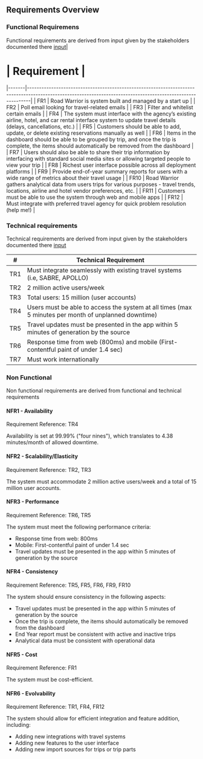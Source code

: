 ## Requirements Overview

### Functional Requiremens

Functional requirements are derived from input given by the stakeholders documented there [input](input.md)|

 #     | Requirement                                                                                                                                                   |
|-------|-------------------------------------------------------------------------------------------------------------------------------------------------------------|
| FR1   | Road Warrior is system built and managed by a start up                                                                                                       |
| FR2   | Poll email looking for travel-related emails                                                                                                                 |
| FR3   | Filter and whitelist certain emails                                                                                                                          |
| FR4   | The system must interface with the agency’s existing airline, hotel, and car rental interface system to update travel details (delays, cancellations, etc.) |
| FR5   | Customers should be able to add, update, or delete existing reservations manually as well                                                                    |
| FR6   | Items in the dashboard should be able to be grouped by trip, and once the trip is complete, the items should automatically be removed from the dashboard     |
| FR7   | Users should also be able to share their trip information by interfacing with standard social media sites or allowing targeted people to view your trip      |
| FR8   | Richest user interface possible across all deployment platforms                                                                                              |
| FR9   | Provide end-of-year summary reports for users with a wide range of metrics about their travel usage                                                         |
| FR10  | Road Warrior gathers analytical data from users trips for various purposes - travel trends, locations, airline and hotel vendor preferences, etc.           |
| FR11  | Customers must be able to use the system through web and mobile apps                                                                                         |
| FR12  | Must integrate with preferred travel agency for quick problem resolution (help me!)                                                                         |

### Technical requirements

Technical requirements are derived from input given by the stakeholders documented there [input](input.md)

| #     | Technical Requirement                                                                                          |
|-------|---------------------------------------------------------------------------------------------------------------|
| TR1   | Must integrate seamlessly with existing travel systems (i.e, SABRE, APOLLO)                                    |
| TR2   | 2 million active users/week                                                                                    |
| TR3   | Total users: 15 million (user accounts)                                                                       |
| TR4   | Users must be able to access the system at all times (max 5 minutes per month of unplanned downtime)          |
| TR5   | Travel updates must be presented in the app within 5 minutes of generation by the source                       |
| TR6   | Response time from web (800ms) and mobile (First-contentful paint of under 1.4 sec)                           |
| TR7   | Must work internationally                                                                                      |
### Non Functional

Non functional requirements are derived from functional and technical requirements
#### NFR1 - Availability

Requirement Reference: TR4

Availability is set at 99.99% ("four nines"), which translates to 4.38 minutes/month of allowed downtime.

#### NFR2 - Scalability/Elasticity

Requirement Reference: TR2, TR3

The system must accommodate 2 million active users/week and a total of 15 million user accounts.

#### NFR3 - Performance

Requirement Reference: TR6, TR5

The system must meet the following performance criteria:

- Response time from web: 800ms
- Mobile: First-contentful paint of under 1.4 sec
- Travel updates must be presented in the app within 5 minutes of generation by the source

#### NFR4 - Consistency

Requirement Reference: TR5, FR5, FR6, FR9, FR10

The system should ensure consistency in the following aspects:

- Travel updates must be presented in the app within 5 minutes of generation by the source
- Once the trip is complete, the items should automatically be removed from the dashboard
- End Year report must be consistent with active and inactive trips
- Analytical data must be consistent with operational data

#### NFR5 - Cost

Requirement Reference: FR1

The system must be cost-efficient.

#### NFR6 - Evolvability

Requirement Reference: TR1, FR4, FR12

The system should allow for efficient integration and feature addition, including:

- Adding new integrations with travel systems
- Adding new features to the user interface
- Adding new import sources for trips or trip parts

